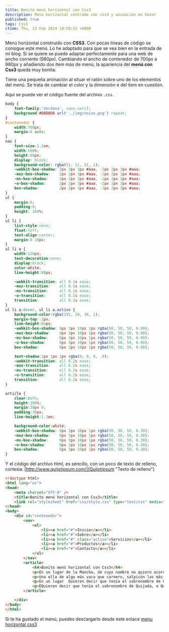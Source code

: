 ```yaml
---
title: Bonito menú horizontal con Css3
description: Menú horizontal centrado con css3 y animación en hover
published: true
tags: Css3
ctime: Thu, 13 Feb 2014 18:58:52 +0000
---
```


Menú horizontal construido con **CSS3**. Con pocas líneas de código se consigue este menú. Lo he adaptado para que se vea bien en la entrada de mi blog. Si se quiere se puede adaptar perfectamente para una web de ancho corriente (980px). Cambiando el ancho de contenedor de 700px a 980px y añadiendo dos ítem más de menú, la apariencia del **menú con Css3** queda muy bonita.

Tiene una pequeña animación al situar el ratón sobre uno de los elementos del menú. Se trata de cambiar el color y la dimensión e del ítem en cuestión.

Aquí se puede ver el código fuente del archivo <code>.css</code>.

```css
body {
	font-family:'Verdana', sans-serif;
	background:#D8D8D8 url('../img/noise.png') repeat;
}
#contenedor {
	width:700px;
	margin:0 auto;
}
nav {
	font-size:1.2em;
	width:100%;
	height:80px;
	display: block;
	background-color: rgba(51, 51, 51, 1);
	-webkit-box-shadow: 2px 2px 3px #aaa, -2px 2px 3px #aaa;
	-moz-box-shadow:    2px 2px 3px #aaa, -2px 2px 3px #aaa;
	-ms-box-shadow:     2px 2px 3px #aaa, -2px 2px 3px #aaa;
	-o-box-shadow:      2px 2px 3px #aaa, -2px 2px 3px #aaa;
	box-shadow:         2px 2px 3px #aaa, -2px 2px 3px #aaa;
}
ul {
	margin:0;
	padding:0;
	height: 100%;
}
ul li {
	list-style:none;
	float:left;
	text-align:center;
	margin:0 10px;
}
ul li a {
	width:120px;
	text-decoration:none;
	display:block;
	color:white;
	line-height:80px;

	-webkit-transition: all 0.1s ease;
	-moz-transition:    all 0.1s ease;
	-ms-transition:     all 0.1s ease;
	-o-transition:      all 0.1s ease;
	transition:         all 0.1s ease;
}
ul li a:hover, ul li a.activo {
	background-color:rgba(155, 28, 38, 1);
	margin-top:-2px;
	line-height:84px;
	-webkit-box-shadow: 0px 3px 10px 1px rgba(50, 50, 50, 0.90);
	-moz-box-shadow:    0px 3px 10px 1px rgba(50, 50, 50, 0.90);
	-ms-box-shadow:     0px 3px 10px 1px rgba(50, 50, 50, 0.90);
	-o-box-shadow:      0px 3px 10px 1px rgba(50, 50, 50, 0.90);
	box-shadow:         0px 3px 10px 1px rgba(50, 50, 50, 0.90);

	text-shadow:1px 1px 2px rgba(0, 0, 0, .9);
	-webkit-transition: all 0.2s ease;
	-moz-transition:    all 0.2s ease;
	-ms-transition:     all 0.2s ease;
	-o-transition:      all 0.2s ease;
	transition:         all 0.2s ease;
}

article {
	clear:both;
	height:100%;
	margin:30px 0;
	padding:30px;
	line-height:1.3em;

	background-color:white;
	-webkit-box-shadow: 0px 3px 10px 1px rgba(50, 50, 50, 0.30);
	-moz-box-shadow:    0px 3px 10px 1px rgba(50, 50, 50, 0.30);
	-ms-box-shadow:     0px 3px 10px 1px rgba(50, 50, 50, 0.30);
	-o-box-shadow:      0px 3px 10px 1px rgba(50, 50, 50, 0.30);
	box-shadow:         0px 3px 10px 1px rgba(50, 50, 50, 0.30);
}
```

Y el código del archivo html, es sencillo, con un poco de texto de relleno, cortesía: [http://www.quijotipsum.com/](Quijotipsum "Texto de relleno")

```html
<!doctype html>
<html lang="es">
<head>
	<meta charset="UTF-8" />
	<title>Bonito menú horizontal con Css3</title>
	<link rel="stylesheet" href="css/style.css" type="text/css" media="screen" title="no title" charset="utf-8"/>
</head>
<body>
	<div id="contenedor">
		<nav>
			<ul>
				<li><a href="#">Inicio</a></li>
				<li><a href="#">Sobre</a></li>
				<li><a href="#" class="activo">Servicios</a></li>
				<li><a href="#">Productos</a></li>
				<li><a href="#">Contacto</a></li>
			</ul>
		</nav>
		<article>
			<h4>Bonito menú horizontal con Css3</h4>
			<p>En un lugar de la Mancha, de cuyo nombre no quiero acordarme, no ha mucho tiempo que vivía un hidalgo de los de lanza en astillero, adarga antigua, rocín flaco y galgo corredor. Una olla de algo más vaca que carnero, salpicón las más noches, duelos y quebrantos los sábados, lantejas los viernes, algún renombre de Quijada, o Quesada, que en esto hay alguna diferencia en los autores que deste caso escriben; aunque, por conjeturas verosímiles, se deja entender que se llamaba Quejana. Pero esto importa poco a nuestro cuento; basta que en la narración dél no se salga un punto de la verdad.</p>
			<p>Una olla de algo más vaca que carnero, salpicón las más noches, duelos y quebrantos los sábados, lantejas los viernes, algún palomino de añadidura los domingos, consumían las tres partes de su hacienda. El resto della concluían sayo de velarte, calzas de velludo para las fiestas, con sus pantuflos de lo mesmo, y los días de entresemana se honraba con su vellorí de lo más fino. Tenía en su casa una ama que pasaba de los cuarenta, y una sobrina que no llegaba a los veinte, y un mozo de campo y plaza, a, o Quesada, que en esto hay alguna diferencia en los autores que deste caso escriben; aunque, por conjeturas verosímiles, se deja entender que se llamaba Quejana. Pero esto importa poco a nuestro cuento; basta que en la narración dél no se salga un punto de la verdad. </p>
			<p>En un lugar  Quieren decir que tenía el sobrenombre de Quijada, o Quesada, que en esto hay alguna diferencia en los autores que deste caso escriben; aunque, por conjeturas verosímiles, se deja entender que se llamaba Quejana. Pero esto importa poco a nuestro cuento; basta que en la narración dél no se salga un punto de la verdad.</p>
			<p>EQuieren decir que tenía el sobrenombre de Quijada, o Quesada, que en esto hay alguna diferencia en los autores que deste caso escriben; aunque, por conjeturas verosímiles, se deja entender que se llamaba Quejana. Pero esto importa poco a nuestro cuento; basta que en la narración dél no se salga un punto de la verdad. </p>
		</article>

	</div>
</body>
</html>
```

Si te ha gustado el menú, puedes descargarlo desde este enlace <a href="https://dl.dropboxusercontent.com/u/12043780/ivanalbizu.eu/bonito-menu-horizontal-css3.zip" target="_blank">menu horizontal css3</a>